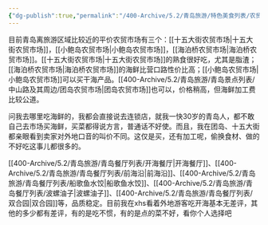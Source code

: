 ```yaml
---
{"dg-publish":true,"permalink":"/400-Archive/5.2/青岛旅游/特色美食列表/农贸市场，海鲜/"}
---
```


目前青岛离旅游区域比较近的平价农贸市场有三个：[[十五大街农贸市场\|十五大街农贸市场]]，[[小鲍岛农贸市场\|小鲍岛农贸市场]]，[[海泊桥农贸市场\|海泊桥农贸市场]]。[[十五大街农贸市场\|十五大街农贸市场]]的熟食很好吃，尤其是脂渣；[[海泊桥农贸市场\|海泊桥农贸市场]]的海鲜比营口路性价比高；[[小鲍岛农贸市场\|小鲍岛农贸市场]]可以买干海产品。[[400-Archive/5.2/青岛旅游/青岛景点列表/中山路及其周边/团岛农贸市场\|团岛农贸市场]]也可以，价格稍高，但海鲜加工费比较公道。

问我去哪里吃海鲜的，我都会直接说去连锁店，就我一快30岁的青岛人，都不敢自己去市场买海鲜，买菜都得说方言，普通话不好使。而且，我在团岛、十五大街都亲眼看到卖家对外地口音的叫价不同。这仅是买，还有加工呢，偷换食材、做的不好吃这事儿都很多的。

[[400-Archive/5.2/青岛旅游/青岛餐厅列表/开海餐厅\|开海餐厅]]、[[400-Archive/5.2/青岛旅游/青岛餐厅列表/前海沿\|前海沿]]、[[400-Archive/5.2/青岛旅游/青岛餐厅列表/船歌鱼水饺\|船歌鱼水饺]]、[[400-Archive/5.2/青岛旅游/青岛餐厅列表/波螺油子\|波螺油子]]、[[400-Archive/5.2/青岛旅游/青岛餐厅列表/双合园\|双合园]]等，品质稳定。目前我在xhs看着外地游客吃开海基本无差评，其他的多少都有差评，有的是吃不惯，有的是点的菜不好，看你个人选择吧

